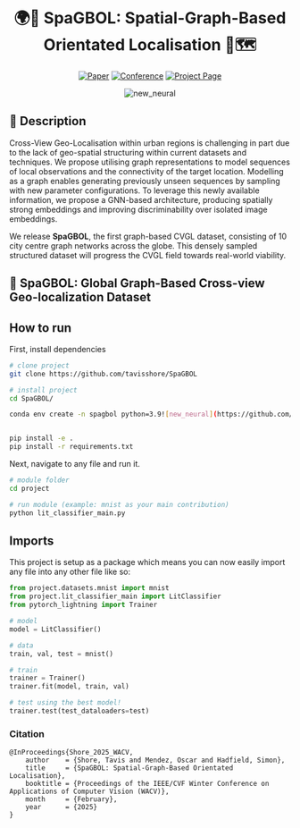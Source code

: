 <div align="center">    
 
# 🌍🚗 SpaGBOL: Spatial-Graph-Based Orientated Localisation 📡🗺️ 

[![Paper](http://img.shields.io/badge/paper-arxiv.1001.2234-B31B1B.svg)](https://arxiv.org/abs/2409.15514)
[![Conference](http://img.shields.io/badge/WACV-2025-4b44ce.svg)](https://wacv2025.thecvf.com/)
[![Project Page](http://img.shields.io/badge/Project-Page-4b44ce.svg)](https://tavisshore.co.uk/spagbol/)

![new_neural](https://github.com/user-attachments/assets/84215eee-31b0-4ca6-871e-cacf329c6347)


</div>
 
## 📓 Description   
Cross-View Geo-Localisation within urban regions is challenging in part due to the lack of geo-spatial structuring within current datasets and techniques. We propose utilising graph representations to model sequences of local observations and the connectivity of the target location. Modelling as a graph enables generating previously unseen sequences by sampling with new parameter configurations. To leverage this newly available information, we propose a GNN-based architecture, producing spatially strong embeddings and improving discriminability over isolated image embeddings.

We release **SpaGBOL**, the first graph-based CVGL dataset, consisting of 10 city centre graph networks across the globe. This densely sampled structured dataset will progress the CVGL field towards real-world viability.

## 💾 SpaGBOL: Global Graph-Based Cross-view Geo-localization Dataset 

## How to run   
First, install dependencies   
```bash
# clone project   
git clone https://github.com/tavisshore/SpaGBOL

# install project   
cd SpaGBOL/

conda env create -n spagbol python=3.9![new_neural](https://github.com/user-attachments/assets/b962794d-9b76-48e4-9b3f-e5b12302dc57)


pip install -e .   
pip install -r requirements.txt
 ```   
 Next, navigate to any file and run it.   
 ```bash
# module folder
cd project

# run module (example: mnist as your main contribution)   
python lit_classifier_main.py    
```

## Imports
This project is setup as a package which means you can now easily import any file into any other file like so:
```python
from project.datasets.mnist import mnist
from project.lit_classifier_main import LitClassifier
from pytorch_lightning import Trainer

# model
model = LitClassifier()

# data
train, val, test = mnist()

# train
trainer = Trainer()
trainer.fit(model, train, val)

# test using the best model!
trainer.test(test_dataloaders=test)
```

### Citation   
```
@InProceedings{Shore_2025_WACV,
    author    = {Shore, Tavis and Mendez, Oscar and Hadfield, Simon},
    title     = {SpaGBOL: Spatial-Graph-Based Orientated Localisation},
    booktitle = {Proceedings of the IEEE/CVF Winter Conference on Applications of Computer Vision (WACV)},
    month     = {February},
    year      = {2025}
}
```   
